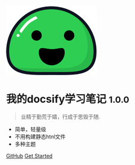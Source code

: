 <!-- _coverpage.md -->

![logo](./images/icon.svg)

# 我的docsify学习笔记 <small>1.0.0</small>

> 业精于勤荒于嬉，行成于思毁于随.

- 简单，轻量级
- 不用构建静态htnl文件
- 多种主题

[GitHub](https://github.com/docsifyjs/docsify_study/)
[Get Started](#docsify)